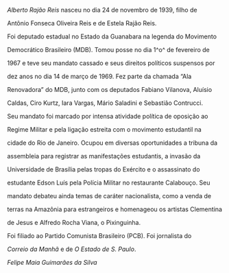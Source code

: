 

*Alberto Rajão Reis* nasceu no dia 24 de novembro de 1939, filho de

Antônio Fonseca Oliveira Reis e de Estela Rajão Reis.



Foi deputado estadual no Estado da Guanabara na legenda do Movimento

Democrático Brasileiro (MDB). Tomou posse no dia 1^o^ de fevereiro de

1967 e teve seu mandato cassado e seus direitos políticos suspensos por

dez anos no dia 14 de março de 1969. Fez parte da chamada “Ala

Renovadora” do MDB, junto com os deputados Fabiano Vilanova, Aluísio

Caldas, Ciro Kurtz, Iara Vargas, Mário Saladini e Sebastião Contrucci.

Seu mandato foi marcado por intensa atividade política de oposição ao

Regime Militar e pela ligação estreita com o movimento estudantil na

cidade do Rio de Janeiro. Ocupou em diversas oportunidades a tribuna da

assembleia para registrar as manifestações estudantis, a invasão da

Universidade de Brasília pelas tropas do Exército e o assassinato do

estudante Edson Luís pela Polícia Militar no restaurante Calabouço. Seu

mandato debateu ainda temas de caráter nacionalista, como a venda de

terras na Amazônia para estrangeiros e homenageou os artistas Clementina

de Jesus e Alfredo Rocha Viana, o Pixinguinha.



Foi filiado ao Partido Comunista Brasileiro (PCB). Foi jornalista do

*Correio da Manhã* e de *O Estado de S. Paulo*.



*Felipe Maia Guimarães da Silva*



